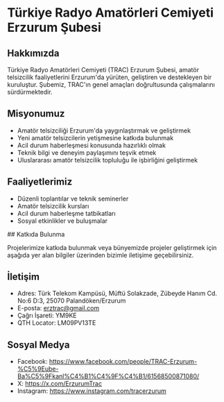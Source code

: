 # Türkiye Radyo Amatörleri Cemiyeti Erzurum Şubesi

## Hakkımızda

Türkiye Radyo Amatörleri Cemiyeti (TRAC) Erzurum Şubesi, amatör telsizcilik faaliyetlerini Erzurum'da yürüten, geliştiren ve destekleyen bir kuruluştur. Şubemiz, TRAC'ın genel amaçları doğrultusunda çalışmalarını sürdürmektedir.

## Misyonumuz

- Amatör telsizciliği Erzurum'da yaygınlaştırmak ve geliştirmek
- Yeni amatör telsizcilerin yetişmesine katkıda bulunmak
- Acil durum haberleşmesi konusunda hazırlıklı olmak
- Teknik bilgi ve deneyim paylaşımını teşvik etmek
- Uluslararası amatör telsizcilik topluluğu ile işbirliğini geliştirmek

## Faaliyetlerimiz

- Düzenli toplantılar ve teknik seminerler
- Amatör telsizcilik kursları
- Acil durum haberleşme tatbikatları
- Sosyal etkinlikler ve buluşmalar

## Katkıda Bulunma

Projelerimize katkıda bulunmak veya bünyemizde projeler geliştirmek için aşağıda yer alan bilgiler üzerinden bizimle iletişime geçebilirsiniz.

## İletişim

- Adres: Türk Telekom Kampüsü, Müftü Solakzade, Zübeyde Hanım Cd. No:6 D:3, 25070 Palandöken/Erzurum
- E-posta: erztrac@gmail.com
- Çağrı İşareti: YM9KE
- QTH Locator: LM09PV13TE

## Sosyal Medya

- Facebook: https://www.facebook.com/people/TRAC-Erzurum-%C5%9Eube-Ba%C5%9Fkanl%C4%B1%C4%9F%C4%B1/61568500871080/
- X: https://x.com/ErzurumTrac
- Instagram: https://www.instagram.com/tracerzurum
